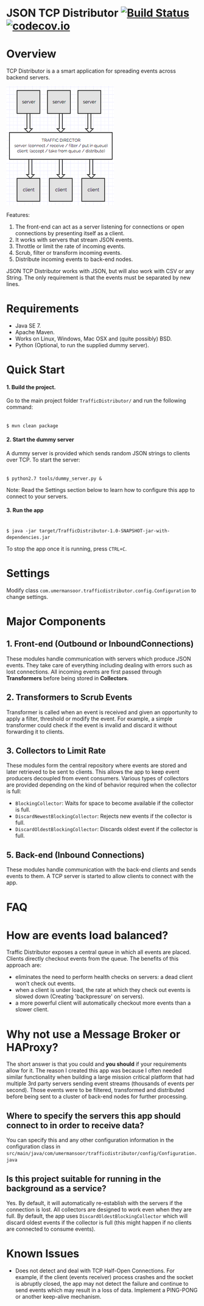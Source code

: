 # JSON TCP Distributor [![Build Status](https://travis-ci.org/umermansoor/TrafficDistributor.svg?branch=master)](https://travis-ci.org/umermansoor/TrafficDistributor) [![codecov.io](https://codecov.io/github/umermansoor/TrafficDistributor/coverage.svg?branch=master)](https://codecov.io/github/umermansoor/TrafficDistributor?branch=master)

Overview
========
TCP Distributor is a a smart application for spreading events across backend servers.

![alt tag](docs/overall_idea.png)

Features:
 
1. The front-end can act as a server listening for connections or open connections by presenting itself as a client.
2. It works with servers that stream JSON events.
3. Throttle or limit the rate of incoming events.
4. Scrub, filter or transform incoming events.
5. Distribute incoming events to back-end nodes.
 
JSON TCP Distributor works with JSON, but will also work with CSV or any String. The only requirement is that the
events must be separated by new lines.

Requirements
============

* Java SE 7.
* Apache Maven.
* Works on Linux, Windows, Mac OSX and (quite possibly) BSD.
* Python (Optional, to run the supplied dummy server).

Quick Start
===========

#### 1. Build the project. 

Go to the main project folder `TrafficDistributor/` and run the following command:

<code>
$ mvn clean package
</code>

#### 2. Start the dummy server

A dummy server is provided which sends random JSON strings to clients over TCP. To start the server:

<code>
$ python2.7 tools/dummy_server.py &
</code>

Note: Read the Settings section below to learn how to configure this app to connect to your servers.

#### 3. Run the app

<code>
$ java -jar target/TrafficDistributor-1.0-SNAPSHOT-jar-with-dependencies.jar
</code>

To stop the app once it is running, press `CTRL+C`.

Settings
========

Modify class `com.umermansoor.trafficdistributor.config.Configuration` to change settings.

Major Components
================

## 1. Front-end (Outbound or InboundConnections)

These modules handle communication with servers which produce JSON events. They take care of everything including
dealing with errors such as lost connections. All incoming events are first passed through 
**Transformers** before being stored in **Collectors**.

## 2. Transformers to Scrub Events

Transformer is called when an event is received and given an opportunity to apply a filter, threshold or
modify the event. For example, a simple transformer could check if the event is invalid and 
discard it without forwarding it to clients. 

## 3. Collectors to Limit Rate

These modules form the central repository where events are stored and later retrieved to be sent to clients.  This 
allows the app to keep event producers decoupled from event consumers. Various types of collectors are provided 
depending on the kind of behavior required when the collector is full:

* `BlockingCollector`: Waits for space to become available if the collector is full.
* `DiscardNewestBlockingCollector`: Rejects new events if the collector is full.
* `DiscardOldestBlockingCollector`: Discards oldest event if the collector is full.

## 5. Back-end (Inbound Connections)

These modules handle communication with the back-end clients and sends events to them. A TCP server is started
to allow clients to connect with the app.

FAQ
===

# How are events load balanced?

Traffic Distributor exposes a central queue in which all events are placed. Clients directly checkout events from
the queue. The benefits of this approach are:

* eliminates the need to perform health checks on servers: a dead client won't check out events.
* when a client is under load, the rate at which they check out events is slowed down (Creating 'backpressure' on 
servers).
* a more powerful client will automatically checkout more events than a slower client.

# Why not use a Message Broker or HAProxy?

The short answer is that you could and **you should** if your requirements allow for it. The reason I created this app
was because I often needed similar functionality when building a large mission critical platform that had
multiple 3rd party servers sending event streams (thousands of events per second). 
Those events were to be filtered, transformed and distributed before being sent to a cluster of back-end nodes 
for further processing.

## Where to specify the servers this app should connect to in order to receive data?

You can specify this and any other configuration information in the configuration class in 
`src/main/java/com/umermansoor/trafficdistributor/config/Configuration.java`

## Is this project suitable for running in the background as a service?

Yes. By default, it will automatically re-establish with the servers if the connection is lost. All collectors are
designed to work even when they are full. By default, the app uses `DiscardOldestBlockingCollector` which will 
discard oldest events if the collector is full (this might happen if no clients are connected to consume events).

 
Known Issues
============

* Does not detect and deal with TCP Half-Open Connections. For example, if the client (events receiver) process 
crashes and the socket is abruptly closed, the app may not detect the failure and continue to send events which
may result in a loss of data. Implement a PING-PONG or another keep-alive mechanism.




